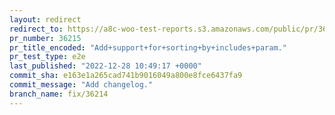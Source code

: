 ```yaml
---
layout: redirect
redirect_to: https://a8c-woo-test-reports.s3.amazonaws.com/public/pr/36215/e2e/index.html
pr_number: 36215
pr_title_encoded: "Add+support+for+sorting+by+includes+param."
pr_test_type: e2e
last_published: "2022-12-28 10:49:17 +0000"
commit_sha: e163e1a265cad741b9016049a800e8fce6437fa9
commit_message: "Add changelog."
branch_name: fix/36214
---
```

